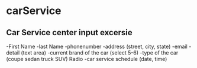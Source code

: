 # carService

## Car Service center input excersie

-First Name
-last Name
-phonenumber
-address (street, city, state)
-email
-detail (text area)
-current brand of the car (select 5-6)
-type of the car (coupe sedan truck SUV) Radio
-car service schedule (date, time)

